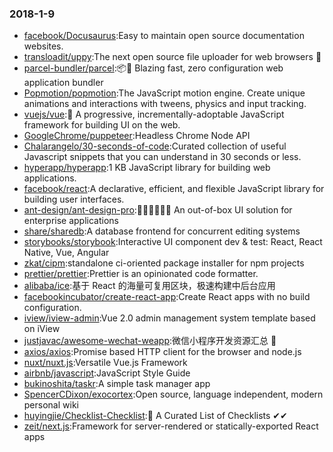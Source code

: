 ### 2018-1-9 
* [facebook/Docusaurus](https://github.com//facebook/Docusaurus):Easy to maintain open source documentation websites. 
* [transloadit/uppy](https://github.com//transloadit/uppy):The next open source file uploader for web browsers 🐶 
* [parcel-bundler/parcel](https://github.com//parcel-bundler/parcel):📦🚀 Blazing fast, zero configuration web application bundler 
* [Popmotion/popmotion](https://github.com//Popmotion/popmotion):The JavaScript motion engine. Create unique animations and interactions with tweens, physics and input tracking. 
* [vuejs/vue](https://github.com//vuejs/vue):🖖 A progressive, incrementally-adoptable JavaScript framework for building UI on the web. 
* [GoogleChrome/puppeteer](https://github.com//GoogleChrome/puppeteer):Headless Chrome Node API 
* [Chalarangelo/30-seconds-of-code](https://github.com//Chalarangelo/30-seconds-of-code):Curated collection of useful Javascript snippets that you can understand in 30 seconds or less. 
* [hyperapp/hyperapp](https://github.com//hyperapp/hyperapp):1 KB JavaScript library for building web applications. 
* [facebook/react](https://github.com//facebook/react):A declarative, efficient, and flexible JavaScript library for building user interfaces. 
* [ant-design/ant-design-pro](https://github.com//ant-design/ant-design-pro):👨🏻‍💻👩🏻‍💻 An out-of-box UI solution for enterprise applications 
* [share/sharedb](https://github.com//share/sharedb):A database frontend for concurrent editing systems 
* [storybooks/storybook](https://github.com//storybooks/storybook):Interactive UI component dev & test: React, React Native, Vue, Angular 
* [zkat/cipm](https://github.com//zkat/cipm):standalone ci-oriented package installer for npm projects 
* [prettier/prettier](https://github.com//prettier/prettier):Prettier is an opinionated code formatter. 
* [alibaba/ice](https://github.com//alibaba/ice):基于 React 的海量可复用区块，极速构建中后台应用 
* [facebookincubator/create-react-app](https://github.com//facebookincubator/create-react-app):Create React apps with no build configuration. 
* [iview/iview-admin](https://github.com//iview/iview-admin):Vue 2.0 admin management system template based on iView 
* [justjavac/awesome-wechat-weapp](https://github.com//justjavac/awesome-wechat-weapp):微信小程序开发资源汇总 💯 
* [axios/axios](https://github.com//axios/axios):Promise based HTTP client for the browser and node.js 
* [nuxt/nuxt.js](https://github.com//nuxt/nuxt.js):Versatile Vue.js Framework 
* [airbnb/javascript](https://github.com//airbnb/javascript):JavaScript Style Guide 
* [bukinoshita/taskr](https://github.com//bukinoshita/taskr):A simple task manager app 
* [SpencerCDixon/exocortex](https://github.com//SpencerCDixon/exocortex):Open source, language independent, modern personal wiki 
* [huyingjie/Checklist-Checklist](https://github.com//huyingjie/Checklist-Checklist):🌈 A Curated List of Checklists ✔︎✔︎ 
* [zeit/next.js](https://github.com//zeit/next.js):Framework for server-rendered or statically-exported React apps 
